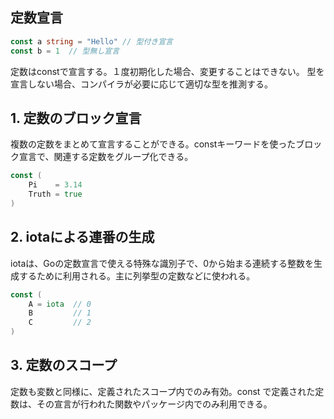 ## 定数宣言

```Go 
const a string = "Hello" // 型付き宣言
const b = 1  // 型無し宣言
```

定数はconstで宣言する。１度初期化した場合、変更することはできない。
型を宣言しない場合、コンパイラが必要に応じて適切な型を推測する。

## 1. 定数のブロック宣言
複数の定数をまとめて宣言することができる。constキーワードを使ったブロック宣言で、関連する定数をグループ化できる。

```Go
const (
    Pi    = 3.14
    Truth = true
)
```

## 2. iotaによる連番の生成
iotaは、Goの定数宣言で使える特殊な識別子で、0から始まる連続する整数を生成するために利用される。主に列挙型の定数などに使われる。

```Go
const (
    A = iota  // 0
    B         // 1
    C         // 2
)
```

## 3. 定数のスコープ
定数も変数と同様に、定義されたスコープ内でのみ有効。const で定義された定数は、その宣言が行われた関数やパッケージ内でのみ利用できる。


